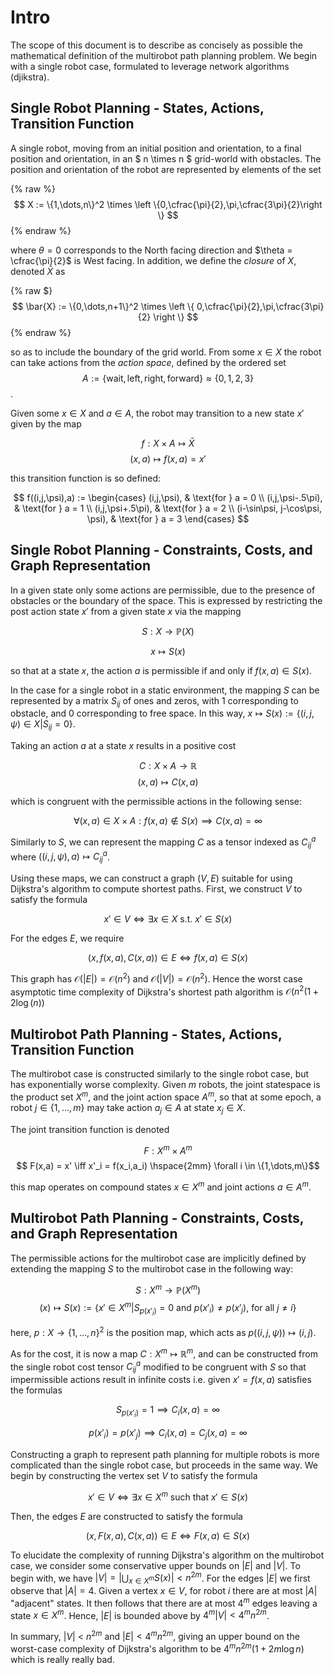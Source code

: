 # Intro
The scope of this document is to describe as concisely as possible the mathematical definition of the multirobot path planning problem. We begin with a single robot case, formulated to leverage network algorithms (djikstra).

## Single Robot Planning - States, Actions, Transition Function
A single robot, moving from an initial position and orientation, to a final position and orientation, in an $ n \times n $ grid-world with obstacles. The position and orientation of the robot are represented by elements of the set

{% raw %}
$$ X := \{1,\dots,n\}^2 \times \left \{0,\cfrac{\pi}{2},\pi,\cfrac{3\pi}{2}\right \} $$
{% endraw %}

where $\theta = 0$ corresponds to the North facing direction and $\theta = \cfrac{\pi}{2}$ is West facing. In addition, we define the *closure* of $X$, denoted $\bar{X}$ as 

{% raw $}
$$ \bar{X} := \{0,\dots,n+1\}^2 \times \left \{ 0,\cfrac{\pi}{2},\pi,\cfrac{3\pi}{2} \right \} $$
{% endraw %}

so as to include the boundary of the grid world. From some $x \in X$ the robot can take actions from the *action space*, defined by the ordered set $$A := \{\text{wait}, \text{left}, \text{right}, \text{forward}\} \approx \{0,1,2,3\}$$.

Given some $x \in X$ and $a \in A$, the robot may transition to a new state $x'$ given by the map

$$ f: X \times A \mapsto \bar{X} $$
$$ (x,a) \mapsto f(x,a) = x' $$

this transition function is so defined:

$$
f((i,j,\psi),a) := \begin{cases}
 (i,j,\psi), & \text{for } a = 0 \\
 (i,j,\psi-.5\pi), & \text{for } a = 1 \\
 (i,j,\psi+.5\pi), & \text{for } a = 2 \\
 (i-\sin\psi, j-\cos\psi, \psi), & \text{for } a = 3
\end{cases}
$$

## Single Robot Planning - Constraints, Costs, and Graph Representation

In a given state only some actions are permissible, due to the presence of obstacles or the boundary of the space. This is expressed by restricting the post action state $x'$ from a given state $x$ via the mapping 

$$ S: X \to \mathbb{P}(X) $$

$$ x \mapsto S(x) $$

so that at a state $x$, the action $a$ is permissible if and only if $f(x,a) \in S(x)$. 

In the case for a single robot in a static environment, the mapping $S$ can be represented by a matrix $S_{ij}$ of ones and zeros, with $1$ corresponding to obstacle, and $0$ corresponding to free space. In this way, $x \mapsto S(x) := \{ (i,j,\psi) \in X | S_{ij} = 0\}$.

Taking an action $a$ at a state $x$ results in a positive cost

$$C: X \times A \to \mathbb{R} $$
$$ (x,a) \mapsto C(x,a) $$

which is congruent with the permissible actions in the following sense:

$$ \forall (x,a) \in X \times A: f(x,a) \not \in S(x) \implies C(x,a) = \infty$$

Similarly to $S$, we can represent the mapping $C$ as a tensor indexed as $C_{ij}^a$ where $((i,j,\psi),a) \mapsto C_{ij}^a$.

Using these maps, we can construct a graph $(V,E)$ suitable for using Dijkstra's algorithm to compute shortest paths. First, we construct $V$ to satisfy the formula

$$ x' \in V \iff \exists x \in X \text{ s.t. } x' \in S(x) $$

For the edges $E$, we require 

$$ (x,f(x,a),C(x,a)) \in E \iff f(x,a) \in S(x) $$

This graph has $\mathcal{O}(|E|) = \mathcal{O}(n^2)$ and $\mathcal{O}(|V|) = \mathcal{O}(n^2)$. Hence the worst case asymptotic time complexity of Dijkstra's shortest path algorithm is $\mathcal{O}(n^2(1+2\log(n))$

## Multirobot Path Planning - States, Actions, Transition Function

The multirobot case is constructed similarly to the single robot case, but has exponentially worse complexity. Given $m$ robots, the joint statespace is the product set $X^m$, and the joint action space $A^m$, so that at some epoch, a robot $j \in \{1,\dots,m\}$ may take action $a_j \in A$ at state $x_j \in X$.

The joint transition function is denoted

$$ F: X^m \times A^m $$
$$ F(x,a) = x' \iff x'_i = f(x_i,a_i) \hspace{2mm} \forall i \in \{1,\dots,m\}$$

this map operates on compound states $x \in X^m$ and joint actions $a \in A^m$.

## Multirobot Path Planning - Constraints, Costs, and Graph Representation

The permissible actions for the multirobot case are implicitly defined by extending the mapping $S$ to the multirobot case in the following way:

$$ S: X^m \to \mathbb{P}(X^m)$$
$$(x) \mapsto S(x) := \{x' \in X^m | S_{p(x'_i)} = 0 \text{ and } p(x'_i) \neq p(x'_j) \text{, for all } j \neq i \}$$

here, $p:X \to \{1,\dots,n\}^2$ is the position map, which acts as $p((i,j,\psi)) \mapsto (i,j)$.

As for the cost, it is now a map $C: X^m \mapsto \mathbb{R}^m$, and can be constructed from the single robot cost tensor $C_{ij}^a$ modified to be congruent with $S$ so that impermissible actions result in infinite costs i.e. given $x' = f(x,a)$ satisfies the formulas

$$S_{p(x'_i)} = 1 \implies C_i(x,a) = \infty $$

$$p(x'_i) = p(x'_j) \implies C_i(x,a) = C_j(x,a) = \infty$$

Constructing a graph to represent path planning for multiple robots is more complicated than the single robot case, but proceeds in the same way. We begin by constructing the vertex set $V$ to satisfy the formula

$$ x' \in V \iff \exists x \in X^m \text{ such that } x' \in S(x) $$

Then, the edges $E$ are constructed to satisfy the formula

$$ (x, F(x,a), C(x,a)) \in E \iff F(x,a) \in S(x) $$

To elucidate the complexity of running Dijkstra's algorithm on the multirobot case, we consider some conservative upper bounds on $|E|$ and $|V|$. To begin with, we have $|V| = | \bigcup_{x \in X^m} S(x) | < n^{2m}$. For the edges $|E|$ we first observe that $|A| = 4$. Given a vertex $x \in V$, for robot $i$ there are at most $|A|$ "adjacent" states. It then follows that there are at most $4^m$ edges leaving a state $x \in X^m$. Hence, $|E|$ is bounded above by $4^m |V| < 4^m n^{2m}$. 

In summary, $|V|$ < $n^{2m}$ and $|E| < 4^m n^{2m}$, giving an upper bound on the worst-case complexity of Dijkstra's algorithm to be $4^m n^{2m}(1+2m \log n)$ which is really really bad.